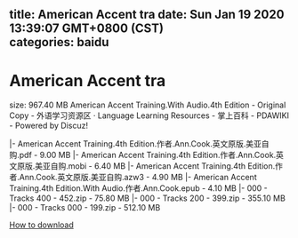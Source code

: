 
title: American Accent tra
date: Sun Jan 19 2020 13:39:07 GMT+0800 (CST)    
categories: baidu
---

# American Accent tra
size: 967.40 MB
 American Accent Training.With Audio.4th Edition - Original Copy - 外语学习资源区 · Language Learning Resources - 掌上百科 - PDAWIKI - Powered by Discuz!
 
|- American Accent Training.4th Edition.作者.Ann.Cook.英文原版.美亚自购.pdf - 9.00 MB
|- American Accent Training.4th Edition.作者.Ann.Cook.英文原版.美亚自购.mobi - 6.40 MB
|- American Accent Training.4th Edition.作者.Ann.Cook.英文原版.美亚自购.azw3 - 4.90 MB
|- American Accent Training.4th Edition.With Audio.作者.Ann.Cook.epub - 4.10 MB
|- 000 - Tracks 400 - 452.zip - 75.80 MB
|- 000 - Tracks 200 - 399.zip - 355.10 MB
|- 000 - Tracks 000 - 199.zip - 512.10 MB

[How to download](https://bpcam.bemobtrk.com/go/2ceec3aa-1ca2-46d6-b9ff-aaa5c184517c?jno=1986)